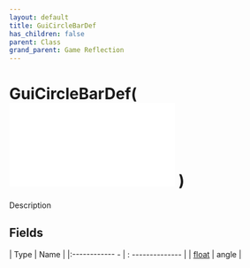 ```yaml
---
layout: default
title: GuiCircleBarDef
has_children: false
parent: Class
grand_parent: Game Reflection
---
```

# GuiCircleBarDef( ![ GuiImageDef ](game-reflection/classes/gui_image_def.md) )
Description 

## Fields
| Type | Name |
|:------------ - | : -------------- |
| [float](game-reflection/components/float.md) | angle |

